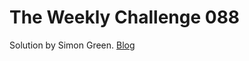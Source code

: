 # The Weekly Challenge 088

Solution by Simon Green. [Blog](https://dev.to/simongreennet/weekly-challenge-088-5c5f)
